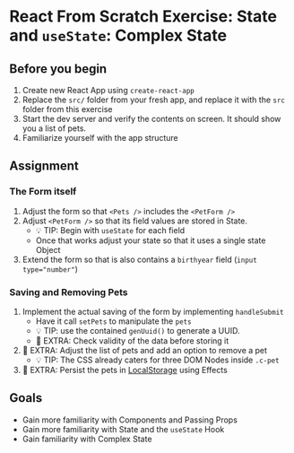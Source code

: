 # React From Scratch Exercise: State and `useState`: Complex State

## Before you begin

1. Create new React App using `create-react-app`
2. Replace the `src/` folder from your fresh app, and replace it with the `src` folder from this exercise
3. Start the dev server and verify the contents on screen. It should show you a list of pets.
4. Familiarize yourself with the app structure

## Assignment

### The Form itself

1. Adjust the form so that `<Pets />` includes the `<PetForm />`
2. Adjust `<PetForm />` so that its field values are stored in State.
    - 💡 TIP: Begin with `useState` for each field
    - Once that works adjust your state so that it uses a single state Object
3. Extend the form so that is also contains a `birthyear` field (`input type="number"`)

### Saving and Removing Pets

1. Implement the actual saving of the form by implementing `handleSubmit`
    - Have it call `setPets` to manipulate the `pets`
    - 💡 TIP: use the contained `genUuid()` to generate a UUID.
    - 💪 EXTRA: Check validity of the data before storing it
2. 💪 EXTRA: Adjust the list of pets and add an option to remove a pet
    - 💡 TIP: The CSS already caters for three DOM Nodes inside `.c-pet`
3. 💪 EXTRA: Persist the pets in [LocalStorage](https://developer.mozilla.org/en-US/docs/Web/API/Window/localStorage) using Effects

## Goals

- Gain more familiarity with Components and Passing Props
- Gain more familiarity with State and the `useState` Hook
- Gain familiarity with Complex State